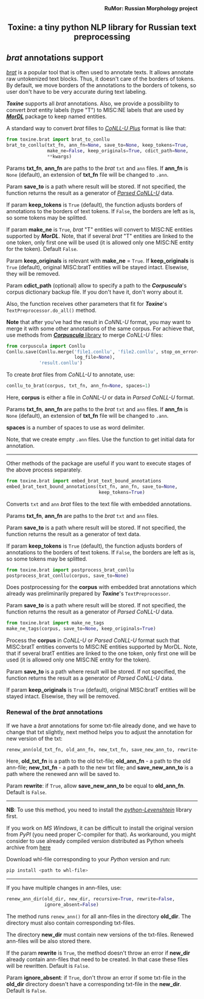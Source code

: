 <div align="right"><strong>RuMor: Russian Morphology project</strong></div>
<h2 align="center">Toxine: a tiny python NLP library for Russian text preprocessing</h2>

## *brat* annotations support

[*brat*](https://brat.nlplab.org/) is a popular tool that is often used to
annotate texts. It allows annotate raw untokenized text blocks. Thus, it
doesn't care of the borders of tokens. By default, we move borders of the
annotations to the borders of tokens, so user don't have to be very accurate
during text labeling.

***Toxine*** supports all *brat* annotations. Also, we provide a possibility
to convert *brat* entity labels (type "T") to MISC:NE labels that are used by 
[***MorDL***](https://github.com/fostroll/mordl) package to keep named
entities.

A standard way to convert *brat* filles to
[*CoNLL-U Plus*](https://universaldependencies.org/format.html) format is like
that:
```python
from toxine.brat import brat_to_conllu
brat_to_conllu(txt_fn, ann_fn=None, save_to=None, keep_tokens=True,
               make_ne=False, keep_originals=True, cdict_path=None,
               **kwargs)
```

Params **txt_fn**, **ann_fn** are paths to the *brat* `txt` and `ann` files.
If **ann_fn** is `None` (default), an extension of **txt_fn** file will be
changed to `.ann`.

Param **save_to** is a path where result will be stored. If not specified,
the function returns the result as a generator of
[*Parsed CoNLL-U*](https://github.com/fostroll/corpuscula/blob/master/doc/README_PARSED_CONLLU.md)
data.

If param **keep_tokens** is `True` (default), the function adjusts borders
of annotations to the borders of text tokens. If `False`, the borders are left
as is, so some tokens may be splitted.

If param **make_ne** is ``True``, *brat* "T" entities will convert to MISC:NE
entities supported by ***MorDL***. Note, that if several *brat* "T" entities
are linked to the one token, only first one will be used (it is allowed only
one MISC:NE entity for the token). Default ``False``.

Param **keep_originals** is relevant with **make_ne** = `True`. If
**keep_originals** is `True` (default), original MISC:bratT entities will be
stayed intact. Elsewise, they will be removed.

Param **cdict_path** (optional) allow to specify a path to the
***Corpuscula***'s corpus dictionary backup file. If you don't have it, don't
worry about it.

Also, the function receives other parameters that fit for ***Toxine***'s
`TextPreprocessor.do_all()` method.

**Note** that after you've had the result in *CoNNL-U* format, you may want to
merge it with some other annotations of the same corpus. For achieve that, use
methods from
[***Corpuscula*** library](https://github.com/fostroll/corpuscula/blob/master/doc/README_CDICT.md)
to merge *CoNLL-U* files:
```python
from corpuscula import Conllu
Conllu.save(Conllu.merge('file1.conllu', 'file2.conllu', stop_on_error=False,
                         log_file=None),
            'result.conllu')
```

To create *brat* files from *CoNLL-U* to annotate, use:
```python
conllu_to_brat(corpus, txt_fn, ann_fn=None, spaces=1)
```
Here, **corpus** is either a file in *CoNNL-U* or data in *Parsed CoNLL-U*
format.

Params **txt_fn**, **ann_fn** are paths to the *brat* `txt` and `ann` files.
If **ann_fn** is `None` (default), an extension of **txt_fn** file will be
changed to `.ann`.

**spaces** is a number of spaces to use as word delimiter.

Note, that we create empty `.ann` files. Use the function to get initial data
for annotation.

---
Other methods of the package are useful if you want to execute stages of the
above process separately.

```python
from toxine.brat import embed_brat_text_bound_annotations
embed_brat_text_bound_annotations(txt_fn, ann_fn, save_to=None,
                                  keep_tokens=True)
```
Converts `txt` and `ann` *brat* files to the text file with embedded
annotations.

Params **txt_fn**, **ann_fn** are paths to the *brat* `txt` and `ann` files.

Param **save_to** is a path where result will be stored. If not specified, the
function returns the result as a generator of text data.

If param **keep_tokens** is `True` (default), the function adjusts borders
of annotations to the borders of text tokens. If `False`, the borders are left
as is, so some tokens may be splitted.

```python
from toxine.brat import postprocess_brat_conllu
postprocess_brat_conllu(corpus, save_to=None)
```
Does postprocessing for the **corpus** with embedded brat annotations
which already was preliminarily prepared by ***Toxine***'s `TextPreprocessor`.

Param **save_to** is a path where result will be stored. If not specified, the
function returns the result as a generator of *Parsed CoNLL-U* data.

```python
from toxine.brat import make_ne_tags
make_ne_tags(corpus, save_to=None, keep_originals=True)
```
Process the **corpus** in *CoNLL-U* or *Parsed CoNLL-U* format such that
MISC:bratT entities converts to MISC:NE entities supported by MorDL. Note,
that if several bratT entities are linked to the one token, only first one
will be used (it is allowed only one MISC:NE entity for the token).

Param **save_to** is a path where result will be stored. If not specified, the
function returns the result as a generator of *Parsed CoNLL-U* data.

If param **keep_originals** is `True` (default), original MISC:bratT entities
will be stayed intact. Elsewise, they will be removed.

### Renewal of the *brat* annotations

If we have a *brat* annotations for some txt-file already done, and we have to
change that txt slightly, next method helps you to adjust the annotation for
new version of the txt:
```python
renew_ann(old_txt_fn, old_ann_fn, new_txt_fn, save_new_ann_to, rewrite=False)
```
Here, **old_txt_fn** is a path to the old txt-file; **old_ann_fn** - a path to
the old ann-file; **new_txt_fn** - a path to the new txt file; and
**save_new_ann_to** is a path where the renewed ann will be saved to.

Param **rewrite**: if `True`, allow **save_new_ann_to** be equal to
**old_ann_fn**. Default is `False`.

---
**NB**: To use this method, you need to install the
[*python-Levenshtein*](https://pypi.org/project/python-Levenshtein/) library
first.

If you work on *MS Windows*, it can be difficult to install the original
version from *PyPI* (you need proper C-compiler for that). As workaround, you
might consider to use already compiled version distributed as Python wheels
archive from
[here](https://www.lfd.uci.edu/~gohlke/pythonlibs/#python-levenshtein)

Download whl-file corresponding to your *Python* version and run:
```bash
pip install <path to whl-file>
```
---

If you have multiple changes in ann-files, use:
```python
renew_ann_dir(old_dir, new_dir, recursive=True, rewrite=False,
              ignore_absent=False)
```
The method runs `renew_ann()` for all ann-files in the directory **old_dir**.
The directory must also contain corresponding txt-files.

The directory **new_dir** must contain new versions of the txt-files. Renewed
ann-files will be also stored there.

If the param **rewrite** is `True`, the method doesn't throw an error if
**new_dir** already contain ann-files that need to be created. In that case
these files will be rewritten. Default is `False`.

Param **ignore_absent**: if ``True``, don't throw an error if some txt-file in
the **old_dir** directory doesn't have a corresponding txt-file in the
**new_dir**. Default is ``False``.
